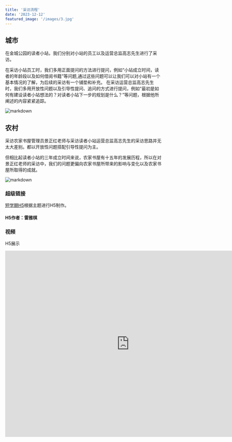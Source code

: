 ```yaml
---
title: '采访流程'
date: '2023-12-12'
featured_image: '/images/3.jpg'
---
```


## 城市
  
在金城公园的读者小站，我们分别对小站的员工以及运营总监高志先生进行了采访。

在采访小站员工时，我们多用正面提问的方法进行提问，例如“小站成立时间，读者的年龄段以及如何借阅书籍”等问题,通过这些问题可以让我们可以对小站有一个基本情况的了解，为后续的采访有一个铺垫和补充。
在采访运营总监高志先生时，我们多用开放性问题以及引导性提问、追问的方式进行提问，例如“最初是如何有建设读者小站想法的？对读者小站下一步的规划是什么？”等问题，根据他所阐述的内容紧紧追踪。

![markdown](/images/3.jpg)

## 农村

采访农家书屋管理员景正红老师与采访读者小站运营总监高志先生的采访思路并无太大差别。都以开放性问题搭配引导性提问为主。

但相比起读者小站的三年成立时间来说，农家书屋有十五年的发展历程，所以在对景正红老师的采访中，我们的问题更偏向农家书屋所带来的影响与变化以及农家书屋所取得的成就。

![markdown](/images/9.jpg)

### 超级链接

[短学期H5](https://v.xiumi.us/stage/v5/6teWA/465228529)根据主题进行H5制作。

#### H5作者：雷雅棋

### 视频

H5展示

<iframe src="https://www.bilibili.com/video/BV1tK41187dN?t=0.3" scrolling="no" border="0" frameborder="no" framespacing="0" allowfullscreen="true" width="800px" height="600px"> </iframe>


